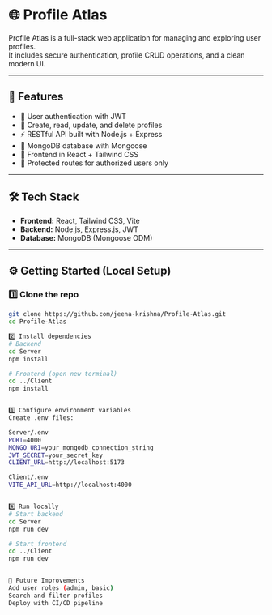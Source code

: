 # 🌐 Profile Atlas

Profile Atlas is a full-stack web application for managing and exploring user profiles.  
It includes secure authentication, profile CRUD operations, and a clean modern UI.

---

## 🚀 Features
- 🔑 User authentication with JWT
- 📄 Create, read, update, and delete profiles
- ⚡ RESTful API built with Node.js + Express
- 💾 MongoDB database with Mongoose
- 🎨 Frontend in React + Tailwind CSS
- 🔐 Protected routes for authorized users only

---

## 🛠️ Tech Stack
- **Frontend:** React, Tailwind CSS, Vite
- **Backend:** Node.js, Express.js, JWT
- **Database:** MongoDB (Mongoose ODM)

---

## ⚙️ Getting Started (Local Setup)

### 1️⃣ Clone the repo
```bash
git clone https://github.com/jeena-krishna/Profile-Atlas.git
cd Profile-Atlas

2️⃣ Install dependencies
# Backend
cd Server
npm install

# Frontend (open new terminal)
cd ../Client
npm install


3️⃣ Configure environment variables
Create .env files:

Server/.env
PORT=4000
MONGO_URI=your_mongodb_connection_string
JWT_SECRET=your_secret_key
CLIENT_URL=http://localhost:5173

Client/.env
VITE_API_URL=http://localhost:4000


4️⃣ Run locally
# Start backend
cd Server
npm run dev

# Start frontend
cd ../Client
npm run dev


📌 Future Improvements
Add user roles (admin, basic)
Search and filter profiles
Deploy with CI/CD pipeline